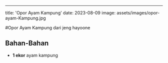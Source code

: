 ---
title: 'Opor Ayam Kampung'
date: 2023-08-09
image: assets/images/opor-ayam-Kampung.jpg

#Opor Ayam Kampung
dari jeng hayoone

## Bahan-Bahan
- **1 ekor** ayam kampung

